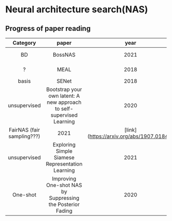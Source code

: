 # Neural architecture search(NAS)


## Progress of paper reading
|Category|paper|year|arxiv| progress|
|:--:|:--:|:--:|:--:|:--:|
|BD |BossNAS | 2021 | [link](https://arxiv.org/abs/2103.12424) | (22.10.02 - ?) |
| ? | MEAL | 2018 | [link](https://arxiv.org/pdf/1812.02425.pdf) | (22.10.02 - ? ) |
|basis | SENet | 2018 | [link](https://openaccess.thecvf.com/content_cvpr_2018/html/Hu_Squeeze-and-Excitation_Networks_CVPR_2018_paper.html) |TODO |
|unsupervised|Bootstrap your own latent: A new approach to self-supervised Learning|2020| [link](https://arxiv.org/abs/2006.07733) | TODO |
| FairNAS (fair sampling???) | 2021 | [link] (https://arxiv.org/abs/1907.01845) | TODO |
|unsupervised|Exploring Simple Siamese Representation Learning| 2021 | [link](https://openaccess.thecvf.com/content/CVPR2021/papers/Chen_Exploring_Simple_Siamese_Representation_Learning_CVPR_2021_paper.pdf )| TODO |
|One-shot |  Improving One-shot NAS by Suppressing the Posterior Fading  |2020 |[link]( https://arxiv.org/abs/1910.02543) | TODO |